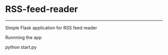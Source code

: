 # RSS-feed-reader
------------------------
Simple Flask application for RSS feed reader

Runnning the app

python start.py
